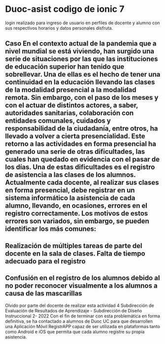 # Duoc-asist codigo de ionic 7 
login realizado para ingreso de usuario en perfiles
de docente y alumno con sus 
respectivos horarios y datos personales 
disfruta. 

Caso
En el contexto actual de la pandemia que a nivel mundial se está viviendo, han
surgido una serie de situaciones por las que las instituciones de educación superior
han tenido que sobrellevar. Una de ellas es el hecho de tener una continuidad en la
educación llevando las clases de la modalidad presencial a la modalidad remota. Sin
embargo, con el paso de los meses y con el actuar de distintos actores, a saber,
autoridades sanitarias, colaboración con entidades comunales, cuidados y
responsabilidad de la ciudadanía, entre otros, ha llevado a volver a cierta presencialidad. Este retorno a las actividades en
forma presencial ha generado una serie de otras dificultades, las cuales han quedado en evidencia con el pasar de los
días.
Una de estas dificultades es el registro de asistencia a las clases de los alumnos. Actualmente cada docente, al realizar
sus clases en forma presencial, debe registrar en un sistema informático la asistencia de cada alumno, llevando, en
ocasiones, errores en el registro correctamente.
Los motivos de estos errores son variados, sin embargo, se pueden identificar los más comunes:
-
Realización de múltiples tareas de parte del docente en la sala de clases.
Falta de tiempo adecuado para el registro
-
Confusión en el registro de los alumnos debido al no poder reconocer visualmente a los alumnos a causa de
las mascarillas
-
Olvido por parte del docente de realizar esta actividad
4
Subdirección de Evaluación de Resultados de Aprendizaje - Subdirección de Diseño Instruccional 2- 2022
Con el fin de terminar con esta problemática en forma definitiva, se ha contactado a alumnos de Duoc UC para que
desarrollen una Aplicación Móvil RegistrAPP capaz de ser utilizada en plataformas tanto como Android e iOS que permita
que cada alumno registre su propia asistencia.
